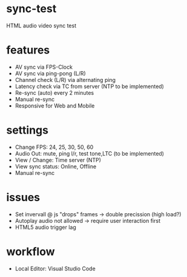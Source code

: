 # sync-test
HTML audio video sync test

# features
- AV sync via FPS-Clock
- AV sync via ping-pong (L/R)
- Channel check (L/R) via alternating ping
- Latency check via TC from server (NTP to be implemented)
- Re-sync (auto) every 2 minutes
- Manual re-sync
- Responsive for Web and Mobile

# settings
- Change FPS: 24, 25, 30, 50, 60
- Audio Out: mute, ping l/r, test tone,LTC (to be implemented)
- View / Change: Time server (NTP)
- View sync status: Online, Offline
- Manual re-sync

# issues
- Set invervall @ js "drops" frames -> double precission (high load?)
- Autoplay audio not allowed -> require user interaction first
- HTML5 audio trigger lag

# workflow
- Local Editor: Visual Studio Code